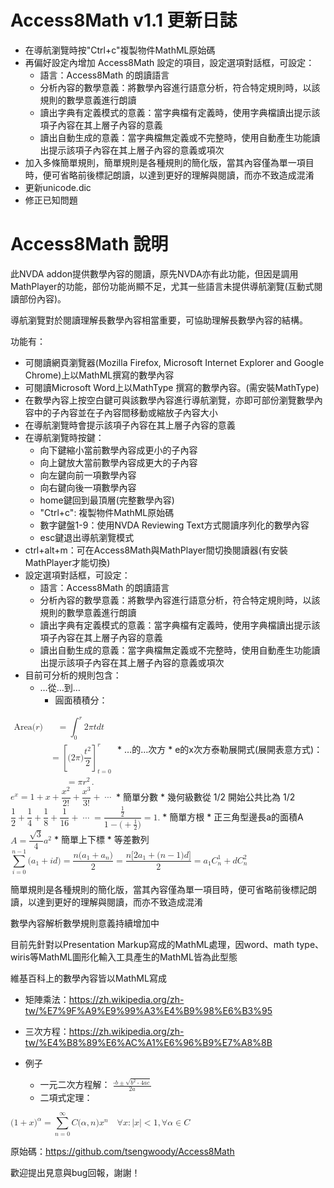 # Access8Math v1.1 更新日誌

*	在導航瀏覽時按"Ctrl+c"複製物件MathML原始碼
*	再偏好設定內增加 Access8Math 設定的項目，設定選項對話框，可設定：
	*	語言：Access8Math 的朗讀語言
	*	分析內容的數學意義：將數學內容進行語意分析，符合特定規則時，以該規則的數學意義進行朗讀
	*	讀出字典有定義模式的意義：當字典檔有定義時，使用字典檔讀出提示該項子內容在其上層子內容的意義
	*	讀出自動生成的意義：當字典檔無定義或不完整時，使用自動產生功能讀出提示該項子內容在其上層子內容的意義或項次
*	加入多條簡單規則，簡單規則是各種規則的簡化版，當其內容僅為單一項目時，便可省略前後標記朗讀，以達到更好的理解與閱讀，而亦不致造成混淆
*	更新unicode.dic
*	修正已知問題

# Access8Math 說明

此NVDA addon提供數學內容的閱讀，原先NVDA亦有此功能，但因是調用MathPlayer的功能，部份功能尚顯不足，尤其一些語言未提供導航瀏覽(互動式閱讀部份內容)。

導航瀏覽對於閱讀理解長數學內容相當重要，可協助理解長數學內容的結構。

功能有：

*	可閱讀網頁瀏覽器(Mozilla Firefox, Microsoft Internet Explorer and Google Chrome)上以MathML撰寫的數學內容
*	可閱讀Microsoft Word上以MathType 撰寫的數學內容。(需安裝MathType)
*	在數學內容上按空白鍵可與該數學內容進行導航瀏覽，亦即可部份瀏覽數學內容中的子內容並在子內容間移動或縮放子內容大小
*	在導航瀏覽時會提示該項子內容在其上層子內容的意義
*	在導航瀏覽時按鍵：
	*	向下鍵縮小當前數學內容成更小的子內容
	*	向上鍵放大當前數學內容成更大的子內容
	*	向左鍵向前一項數學內容
	*	向右鍵向後一項數學內容
	*	home鍵回到最頂層(完整數學內容)
	*	"Ctrl+c": 複製物件MathML原始碼
	*	數字鍵盤1-9：使用NVDA Reviewing Text方式閱讀序列化的數學內容
	*	esc鍵退出導航瀏覽模式
*	ctrl+alt+m：可在Access8Math與MathPlayer間切換閱讀器(有安裝MathPlayer才能切換)
*	設定選項對話框，可設定：
	*	語言：Access8Math 的朗讀語言
	*	分析內容的數學意義：將數學內容進行語意分析，符合特定規則時，以該規則的數學意義進行朗讀
	*	讀出字典有定義模式的意義：當字典檔有定義時，使用字典檔讀出提示該項子內容在其上層子內容的意義
	*	讀出自動生成的意義：當字典檔無定義或不完整時，使用自動產生功能讀出提示該項子內容在其上層子內容的意義或項次
*	目前可分析的規則包含：
	*	…從…到…
		*	圓面積積分：
<math xml:lang="zh_TW">
  <semantics>
    <mrow class="MJX-TeXAtom-ORD">
      <mstyle displaystyle="true" scriptlevel="0">
        <mrow class="MJX-TeXAtom-ORD">
          <mtable columnalign="right left right left right left right left right left right left" rowspacing="3pt" columnspacing="0em 2em 0em 2em 0em 2em 0em 2em 0em 2em 0em" displaystyle="true">
            <mtr>
              <mtd>
                <mrow class="MJX-TeXAtom-ORD">
                  <mi mathvariant="normal">A</mi>
                  <mi mathvariant="normal">r</mi>
                  <mi mathvariant="normal">e</mi>
                  <mi mathvariant="normal">a</mi>
                </mrow>
                <mo stretchy="false">(</mo>
                <mi>r</mi>
                <mo stretchy="false">)</mo>
              </mtd>
              <mtd>
                <mi></mi>
                <mrow class="MJX-TeXAtom-ORD">
                </mrow>
                <mo>=</mo>
                <msubsup>
                  <mo>∫<!-- ∫ --></mo>
                  <mrow class="MJX-TeXAtom-ORD">
                    <mn>0</mn>
                  </mrow>
                  <mrow class="MJX-TeXAtom-ORD">
                    <mi>r</mi>
                  </mrow>
                </msubsup>
                <mn>2</mn>
                <mi>π<!-- π --></mi>
                <mi>t</mi>
                <mspace width="thinmathspace"></mspace>
                <mi>d</mi>
                <mi>t</mi>
              </mtd>
            </mtr>
            <mtr>
              <mtd></mtd>
              <mtd>
                <mi></mi>
                <mrow class="MJX-TeXAtom-ORD">
                </mrow>
                <mo>=</mo>
                <msubsup>
                  <mrow>
                    <mo>[</mo>
                    <mrow>
                      <mo stretchy="false">(</mo>
                      <mn>2</mn>
                      <mi>π<!-- π --></mi>
                      <mo stretchy="false">)</mo>
                      <mrow class="MJX-TeXAtom-ORD">
                        <mfrac>
                          <msup>
                            <mi>t</mi>
                            <mrow class="MJX-TeXAtom-ORD">
                              <mn>2</mn>
                            </mrow>
                          </msup>
                          <mn>2</mn>
                        </mfrac>
                      </mrow>
                    </mrow>
                    <mo>]</mo>
                  </mrow>
                  <mrow class="MJX-TeXAtom-ORD">
                    <mi>t</mi>
                    <mo>=</mo>
                    <mn>0</mn>
                  </mrow>
                  <mrow class="MJX-TeXAtom-ORD">
                    <mi>r</mi>
                  </mrow>
                </msubsup>
              </mtd>
            </mtr>
            <mtr>
              <mtd></mtd>
              <mtd>
                <mi></mi>
                <mrow class="MJX-TeXAtom-ORD">
                </mrow>
                <mo>=</mo>
                <mi>π<!-- π --></mi>
                <msup>
                  <mi>r</mi>
                  <mrow class="MJX-TeXAtom-ORD">
                    <mn>2</mn>
                  </mrow>
                </msup>
                <mo>.</mo>
              </mtd>
            </mtr>
          </mtable>
        </mrow>
      </mstyle>
    </mrow>
    <annotation encoding="application/x-tex">{\displaystyle {\begin{aligned}\mathrm {Area} (r)&amp;{}=\int_{0}^{r}2\pi t\,dt\\&amp;{}=\left[(2\pi ){\frac {t^{2}}{2}}\right]_{t=0}^{r}\\&amp;{}=\pi r^{2}.\end{aligned}}}</annotation>
  </semantics>
</math>
	*	…的…次方
		*	e的x次方泰勒展開式(展開表意方式)：
<math xml:lang="zh_TW">
  <semantics>
    <mrow class="MJX-TeXAtom-ORD">
      <mstyle displaystyle="true" scriptlevel="0">
        <msup>
          <mi>e</mi>
          <mrow class="MJX-TeXAtom-ORD">
            <mi>x</mi>
          </mrow>
        </msup>
        <mo>=</mo>
        <mn>1</mn>
        <mo>+</mo>
        <mi>x</mi>
        <mo>+</mo>
        <mrow class="MJX-TeXAtom-ORD">
          <mfrac>
            <msup>
              <mi>x</mi>
              <mrow class="MJX-TeXAtom-ORD">
                <mn>2</mn>
              </mrow>
            </msup>
            <mrow>
              <mn>2</mn>
              <mo>!</mo>
            </mrow>
          </mfrac>
        </mrow>
        <mo>+</mo>
        <mrow class="MJX-TeXAtom-ORD">
          <mfrac>
            <msup>
              <mi>x</mi>
              <mrow class="MJX-TeXAtom-ORD">
                <mn>3</mn>
              </mrow>
            </msup>
            <mrow>
              <mn>3</mn>
              <mo>!</mo>
            </mrow>
          </mfrac>
        </mrow>
        <mo>+</mo>
        <mo>⋯<!-- ⋯ --></mo>
      </mstyle>
    </mrow>
    <annotation encoding="application/x-tex">{\displaystyle e^{x}=1+x+{\frac {x^{2}}{2!}}+{\frac {x^{3}}{3!}}+\cdots }</annotation>
  </semantics>
</math>
	*	簡單分數
		*	幾何級數從 1/2 開始公共比為 1/2
<math xml:lang="zh_TW">
  <semantics>
    <mrow class="MJX-TeXAtom-ORD">
      <mstyle displaystyle="true" scriptlevel="0">
        <mrow class="MJX-TeXAtom-ORD">
          <mfrac>
            <mn>1</mn>
            <mn>2</mn>
          </mfrac>
        </mrow>
        <mo>+</mo>
        <mrow class="MJX-TeXAtom-ORD">
          <mfrac>
            <mn>1</mn>
            <mn>4</mn>
          </mfrac>
        </mrow>
        <mo>+</mo>
        <mrow class="MJX-TeXAtom-ORD">
          <mfrac>
            <mn>1</mn>
            <mn>8</mn>
          </mfrac>
        </mrow>
        <mo>+</mo>
        <mrow class="MJX-TeXAtom-ORD">
          <mfrac>
            <mn>1</mn>
            <mn>16</mn>
          </mfrac>
        </mrow>
        <mo>+</mo>
        <mo>⋯<!-- ⋯ --></mo>
        <mo>=</mo>
        <mrow class="MJX-TeXAtom-ORD">
          <mfrac>
            <mfrac>
              <mn>1</mn>
              <mn>2</mn>
            </mfrac>
            <mrow>
              <mn>1</mn>
              <mo>−<!-- − --></mo>
              <mo stretchy="false">(</mo>
              <mo>+</mo>
              <mrow class="MJX-TeXAtom-ORD">
                <mfrac>
                  <mn>1</mn>
                  <mn>2</mn>
                </mfrac>
              </mrow>
              <mo stretchy="false">)</mo>
            </mrow>
          </mfrac>
        </mrow>
        <mo>=</mo>
        <mn>1.</mn>
      </mstyle>
    </mrow>
    <annotation encoding="application/x-tex">{\displaystyle {\frac {1}{2}}+{\frac {1}{4}}+{\frac {1}{8}}+{\frac {1}{16}}+\cdots ={\frac {\frac {1}{2}}{1-(+{\frac {1}{2}})}}=1.}</annotation>
  </semantics>
</math>
	*	簡單方根
		*	正三角型邊長a的面積A
<math xml:lang="zh_TW">
  <semantics>
    <mrow class="MJX-TeXAtom-ORD">
      <mstyle displaystyle="true" scriptlevel="0">
        <mi>A</mi>
        <mo>=</mo>
        <mrow class="MJX-TeXAtom-ORD">
          <mfrac>
            <msqrt>
              <mn>3</mn>
            </msqrt>
            <mn>4</mn>
          </mfrac>
        </mrow>
        <msup>
          <mi>a</mi>
          <mrow class="MJX-TeXAtom-ORD">
            <mn>2</mn>
          </mrow>
        </msup>
      </mstyle>
    </mrow>
    <annotation encoding="application/x-tex">{\displaystyle A={\frac {\sqrt {3}}{4}}a^{2}}</annotation>
  </semantics>
</math>
	*	簡單上下標
		*	等差數列
<math xml:lang="zh_TW">
  <semantics>
    <mrow class="MJX-TeXAtom-ORD">
      <mstyle displaystyle="true" scriptlevel="0">
        <munderover>
          <mo>∑<!-- ∑ --></mo>
          <mrow class="MJX-TeXAtom-ORD">
            <mi>i</mi>
            <mo>=</mo>
            <mn>0</mn>
          </mrow>
          <mrow class="MJX-TeXAtom-ORD">
            <mi>n</mi>
            <mo>−<!-- − --></mo>
            <mn>1</mn>
          </mrow>
        </munderover>
        <mo stretchy="false">(</mo>
        <msub>
          <mi>a</mi>
          <mrow class="MJX-TeXAtom-ORD">
            <mn>1</mn>
          </mrow>
        </msub>
        <mo>+</mo>
        <mi>i</mi>
        <mi>d</mi>
        <mo stretchy="false">)</mo>
        <mo>=</mo>
        <mrow class="MJX-TeXAtom-ORD">
          <mfrac>
            <mrow>
              <mi>n</mi>
              <mo stretchy="false">(</mo>
              <msub>
                <mi>a</mi>
                <mrow class="MJX-TeXAtom-ORD">
                  <mn>1</mn>
                </mrow>
              </msub>
              <mo>+</mo>
              <msub>
                <mi>a</mi>
                <mrow class="MJX-TeXAtom-ORD">
                  <mi>n</mi>
                </mrow>
              </msub>
              <mo stretchy="false">)</mo>
            </mrow>
            <mn>2</mn>
          </mfrac>
        </mrow>
        <mo>=</mo>
        <mrow class="MJX-TeXAtom-ORD">
          <mfrac>
            <mrow>
              <mi>n</mi>
              <mo stretchy="false">[</mo>
              <mn>2</mn>
              <msub>
                <mi>a</mi>
                <mrow class="MJX-TeXAtom-ORD">
                  <mn>1</mn>
                </mrow>
              </msub>
              <mo>+</mo>
              <mo stretchy="false">(</mo>
              <mi>n</mi>
              <mo>−<!-- − --></mo>
              <mn>1</mn>
              <mo stretchy="false">)</mo>
              <mi>d</mi>
              <mo stretchy="false">]</mo>
            </mrow>
            <mn>2</mn>
          </mfrac>
        </mrow>
        <mo>=</mo>
        <msub>
          <mi>a</mi>
          <mrow class="MJX-TeXAtom-ORD">
            <mn>1</mn>
          </mrow>
        </msub>
        <msubsup>
          <mi>C</mi>
          <mrow class="MJX-TeXAtom-ORD">
            <mi>n</mi>
          </mrow>
          <mrow class="MJX-TeXAtom-ORD">
            <mn>1</mn>
          </mrow>
        </msubsup>
        <mo>+</mo>
        <mi>d</mi>
        <msubsup>
          <mi>C</mi>
          <mrow class="MJX-TeXAtom-ORD">
            <mi>n</mi>
          </mrow>
          <mrow class="MJX-TeXAtom-ORD">
            <mn>2</mn>
          </mrow>
        </msubsup>
      </mstyle>
    </mrow>
    <annotation encoding="application/x-tex">{\displaystyle \sum_{i=0}^{n-1}(a_{1}+id)={\frac {n(a_{1}+a_{n})}{2}}={\frac {n[2a_{1}+(n-1)d]}{2}}=a_{1}C_{n}^{1}+dC_{n}^{2}}</annotation>
  </semantics>
</math>

簡單規則是各種規則的簡化版，當其內容僅為單一項目時，便可省略前後標記朗讀，以達到更好的理解與閱讀，而亦不致造成混淆

數學內容解析數學規則意義持續增加中

目前先針對以Presentation Markup寫成的MathML處理，因word、math type、wiris等MathML圖形化輸入工具產生的MathML皆為此型態

維基百科上的數學內容皆以MathML寫成

*	矩陣乘法：https://zh.wikipedia.org/zh-tw/%E7%9F%A9%E9%99%A3%E4%B9%98%E6%B3%95
*	三次方程：https://zh.wikipedia.org/zh-tw/%E4%B8%89%E6%AC%A1%E6%96%B9%E7%A8%8B

*	例子
	*	一元二次方程解：
<math xmlns="http://www.w3.org/1998/Math/MathML"><mfrac><mrow><mo>-</mo><mi>b</mi><mo>&#xB1;</mo><msqrt><msup><mi>b</mi><mn>2</mn></msup><mo>-</mo><mn>4</mn><mi>a</mi><mi>c</mi></msqrt></mrow><mrow><mn>2</mn><mi>a</mi></mrow></mfrac></math>
	*	二項式定理：
<math xml:lang="zh_TW">
  <semantics>
    <mrow class="MJX-TeXAtom-ORD">
      <mstyle displaystyle="true" scriptlevel="0">
        <mo stretchy="false">(</mo>
        <mn>1</mn>
        <mo>+</mo>
        <mi>x</mi>
        <msup>
          <mo stretchy="false">)</mo>
          <mrow class="MJX-TeXAtom-ORD">
            <mi>α<!-- α --></mi>
          </mrow>
        </msup>
        <mo>=</mo>
        <munderover>
          <mo>∑<!-- ∑ --></mo>
          <mrow class="MJX-TeXAtom-ORD">
            <mi>n</mi>
            <mo>=</mo>
            <mn>0</mn>
          </mrow>
          <mrow class="MJX-TeXAtom-ORD">
            <mi mathvariant="normal">∞<!-- ∞ --></mi>
          </mrow>
        </munderover>
        <mi>C</mi>
        <mo stretchy="false">(</mo>
        <mi>α<!-- α --></mi>
        <mo>,</mo>
        <mi>n</mi>
        <mo stretchy="false">)</mo>
        <msup>
          <mi>x</mi>
          <mrow class="MJX-TeXAtom-ORD">
            <mi>n</mi>
          </mrow>
        </msup>
        <mspace width="1em"></mspace>
        <mi mathvariant="normal">∀<!-- ∀ --></mi>
        <mi>x</mi>
        <mo>:</mo>
        <mrow>
          <mo>|</mo>
          <mi>x</mi>
          <mo>|</mo>
        </mrow>
        <mo>&lt;</mo>
        <mn>1</mn>
        <mo>,</mo>
        <mi mathvariant="normal">∀<!-- ∀ --></mi>
        <mi>α<!-- α --></mi>
        <mo>∈<!-- ∈ --></mo>
        <mrow class="MJX-TeXAtom-ORD">
          <mi mathvariant="double-struck">C</mi>
        </mrow>
      </mstyle>
    </mrow>
    <annotation encoding="application/x-tex">{\displaystyle (1+x)^{\alpha }=\sum _{n=0}^{\infty }C(\alpha ,n)x^{n}\quad \forall x:\left|x\right|&lt;1,\forall \alpha \in \mathbb {C} }</annotation>
  </semantics>
</math>

原始碼：https://github.com/tsengwoody/Access8Math

歡迎提出見意與bug回報，謝謝！
